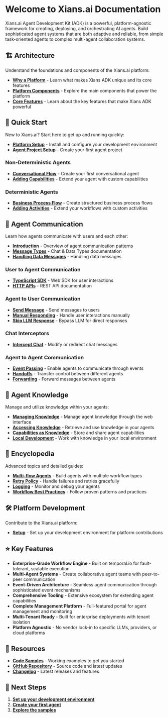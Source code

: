 # Welcome to Xians.ai Documentation

Xians.ai Agent Development Kit (ADK) is a powerful, platform-agnostic framework for creating, deploying, and orchestrating AI agents. Build sophisticated agent systems that are both adaptive and reliable, from simple task-oriented agents to complex multi-agent collaboration systems.

## 🏗️ Architecture

Understand the foundations and components of the Xians.ai platform:

- **[Why a Platform](0-architecture/1-why-xians-platform.md)** - Learn what makes Xians ADK unique and its core features
- **[Platform Components](0-architecture/2-platform-components.md)** - Explore the main components that power the platform
- **[Core Features](0-architecture/3-xians-core-features.md)** - Learn about the key features that make Xians ADK powerful

## 🚀 Quick Start

New to Xians.ai? Start here to get up and running quickly:

- **[Platform Setup](1-getting-started/0-platform-setup.md)** - Install and configure your development environment
- **[Agent Project Setup](1-getting-started/1-agent-project-setting-up.md)** - Create your first agent project

### Non-Deterministic Agents
- **[Conversational Flow](1-getting-started/2-first-agent.md)** - Create your first conversational agent
- **[Adding Capabilities](1-getting-started/3-adding-capabilities.md)** - Extend your agent with custom capabilities

### Deterministic Agents  
- **[Business Process Flow](1-getting-started/4-new-business-process.md)** - Create structured business process flows
- **[Adding Activities](1-getting-started/5-adding-activities.md)** - Extend your workflows with custom activities

## 🔄 Agent Communication

Learn how agents communicate with users and each other:

- **[Introduction](2-agent-communication/0-index.md)** - Overview of agent communication patterns
- **[Message Types](https://github.com/XiansAiPlatform/sdk-web-typescript/blob/main/docs/message-types.md)** - Chat & Data Types documentation
- **[Handling Data Messages](2-agent-communication/8-handling-data-messages.md)** - Handling data messages

### User to Agent Communication
- **[TypeScript SDK](https://github.com/XiansAiPlatform/sdk-web-typescript)** - Web SDK for user interactions
- **[HTTP APIs](https://github.com/XiansAiPlatform/XiansAi.Server/blob/main/XiansAi.Server.Src/docs/user-api/index.md)** - REST API documentation

### Agent to User Communication
- **[Send Message](2-agent-communication/2-messaging.md)** - Send messages to users
- **[Manual Responding](2-agent-communication/4-responding.md)** - Handle user interactions manually
- **[Skip LLM Response](2-agent-communication/5-skip-llm-response.md)** - Bypass LLM for direct responses

### Chat Interceptors
- **[Intercept Chat](2-agent-communication/7-chat-interceptors.md)** - Modify or redirect chat messages

### Agent to Agent Communication
- **[Event Passing](2-agent-communication/1-events.md)** - Enable agents to communicate through events
- **[Handoffs](2-agent-communication/3-handoffs.md)** - Transfer control between different agents
- **[Forwarding](2-agent-communication/6-forward-message.md)** - Forward messages between agents

## 🧠 Agent Knowledge

Manage and utilize knowledge within your agents:

- **[Managing Knowledge](3-knowledge/1-using-portal.md)** - Manage agent knowledge through the web interface
- **[Accessing Knowledge](3-knowledge/2-accessing-knowledge.md)** - Retrieve and use knowledge in your agents
- **[Capabilities as Knowledge](3-knowledge/3-capabilities.md)** - Store and share agent capabilities
- **[Local Development](3-knowledge/3-local-dev.md)** - Work with knowledge in your local environment

## 📖 Encyclopedia

Advanced topics and detailed guides:

- **[Multi-flow Agents](n-encyclopedia/multi-flow-agents.md)** - Build agents with multiple workflow types
- **[Retry Policy](n-encyclopedia/retry-policy.md)** - Handle failures and retries gracefully
- **[Logging](n-encyclopedia/logging.md)** - Monitor and debug your agents
- **[Workflow Best Practices](n-encyclopedia/wf-best-practices.md)** - Follow proven patterns and practices

## 🛠️ Platform Development

Contribute to the Xians.ai platform:

- **[Setup](platform-development/setup.md)** - Set up your development environment for platform contributions

## ⭐ Key Features

- **Enterprise-Grade Workflow Engine** - Built on temporal.io for fault-tolerant, scalable execution
- **Multi-Agent Systems** - Create collaborative agent teams with peer-to-peer communication
- **Event-Driven Architecture** - Seamless agent communication through sophisticated event mechanisms
- **Comprehensive Tooling** - Extensive ecosystem for extending agent capabilities
- **Complete Management Platform** - Full-featured portal for agent management and monitoring
- **Multi-Tenant Ready** - Built for enterprise deployments with tenant isolation
- **Platform Agnostic** - No vendor lock-in to specific LLMs, providers, or cloud platforms

## 🔗 Resources

- **[Code Samples](https://github.com/XiansAiPlatform/XiansAi.PublicDocs/tree/main/samples)** - Working examples to get you started
- **[GitHub Repository](https://github.com/XiansAiPlatform)** - Source code and latest updates
- **[Changelog](https://github.com/XiansAiPlatform/XiansAi.Lib/releases)** - Latest releases and features

## 🎯 Next Steps

1. **[Set up your development environment](1-getting-started/0-platform-setup.md)**
2. **[Create your first agent](1-getting-started/1-agent-project-setting-up.md)**
3. **[Explore the samples](https://github.com/XiansAiPlatform/XiansAi.PublicDocs/tree/main/samples)**

